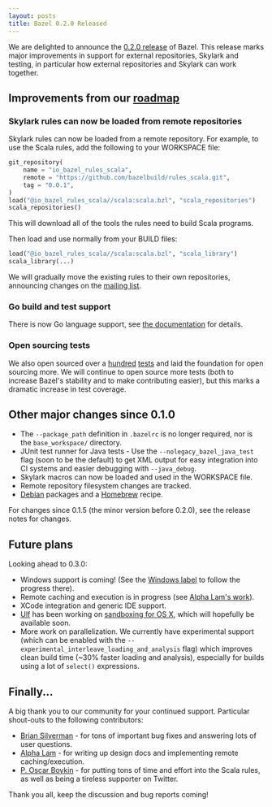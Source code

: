 ```yaml
---
layout: posts
title: Bazel 0.2.0 Released
---
```


We are delighted to announce the
[0.2.0 release](https://github.com/bazelbuild/bazel/releases/tag/0.2.0) of
Bazel. This release marks major improvements in support for external
repositories, Skylark and testing, in particular how external repositories and
Skylark can work together.

## Improvements from our [roadmap](http://bazel.io/roadmap.html)

### Skylark rules can now be loaded from remote repositories

Skylark rules can now be loaded from a remote repository.  For example, to use
the Scala rules, add the following to your WORKSPACE file:

```python
git_repository(
    name = "io_bazel_rules_scala",
    remote = "https://github.com/bazelbuild/rules_scala.git",
    tag = "0.0.1",
)
load("@io_bazel_rules_scala//scala:scala.bzl", "scala_repositories")
scala_repositories()
```

This will download all of the tools the rules need to build Scala programs.

Then load and use normally from your BUILD files:

```python
load("@io_bazel_rules_scala//scala:scala.bzl", "scala_library")
scala_library(...)
```

We will gradually move the existing rules to their own repositories, announcing
changes on the [mailing
list](https://groups.google.com/forum/#!forum/bazel-discuss).

### Go build and test support

There is now Go language support, see [the
documentation](http://bazel.io/docs/be/go.html) for details.

### Open sourcing tests

We also open sourced over a
[hundred](https://github.com/bazelbuild/bazel/tree/master/src/test/java/com/google/devtools)
[tests](https://github.com/bazelbuild/bazel/tree/master/src/test/shell/integration)
and laid the foundation for open sourcing more. We will continue to open source
more tests (both to increase Bazel's stability and to make contributing easier),
but this marks a dramatic increase in test coverage.

## Other major changes since 0.1.0

* The `--package_path` definition in `.bazelrc` is no longer required, nor is
  the `base_workspace/` directory.
* JUnit test runner for Java tests - Use the `--nolegacy_bazel_java_test` flag
  (soon to be the default) to get XML output for easy integration into CI
  systems and easier debugging with `--java_debug`.
* Skylark macros can now be loaded and used in the WORKSPACE file.
* Remote repository filesystem changes are tracked.
* [Debian](https://github.com/bazelbuild/bazel/releases/latest/) packages and a
  [Homebrew](http://braumeister.org/formula/bazel) recipe.

For changes since 0.1.5 (the minor version before 0.2.0), see the release notes
for changes.

## Future plans

Looking ahead to 0.3.0:

* Windows support is coming!  (See the [Windows
  label](https://github.com/bazelbuild/bazel/issues?q=is%3Aissue+is%3Aopen+label%3A%22category%3A+multi-platform+%3E+windows%22) to follow the
  progress there).
* Remote caching and execution is in progress (see [Alpha Lam's
  work](https://docs.google.com/document/d/1CvEw3uu9mUszK-ukmSWp4Dmy43KDlHAjW75Gf17bUY8/preview)).
* XCode integration and generic IDE support.
* [Ulf](https://github.com/ulfjack) has been working on [sandboxing for OS
  X](https://github.com/bazelbuild/bazel/tree/osx-sandbox-hardlinks), which will
  hopefully be available soon.
* More work on parallelization. We currently have experimental support (which
  can be enabled with the `--experimental_interleave_loading_and_analysis` flag)
  which improves clean build time (~30% faster loading and analysis), especially
  for builds using a lot of `select()` expressions.

## Finally...

A big thank you to our community for your continued support.  Particular
shout-outs to the following contributors:

* [Brian Silverman](https://github.com/bsilver8192) - for tons of important bug
  fixes and answering lots of user questions.
* [Alpha Lam](https://github.com/hhclam) - for writing up design docs and
  implementing remote caching/execution.
* [P. Oscar Boykin](https://github.com/posco) - for putting tons of time and
  effort into the Scala rules, as well as being a tireless supporter on Twitter.

Thank you all, keep the discussion and bug reports coming!
